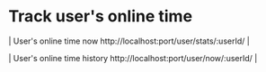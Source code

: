 # Track user's online time
<No more updates>
| User's online time now
http://localhost:port/user/stats/:userId/ |

| User's online time history
http://localhost:port/user/now/:userId/ |
